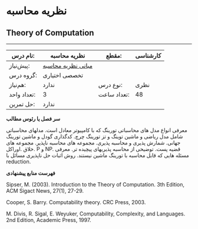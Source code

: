 # نظریه محاسبه
## Theory of Computation
_______________________________________________________________________________
| نام درس:    | نظریه محاسبه                                                                     | مقطع:       | کارشناسی      |
| ----------- | -------------------------------------------------------------------------------- | ----------- | ------------- |
| پیش‌نیاز:   | [مبانی نظریه محاسبه](../mandatory/Introduction-to-The-theory-of-Computation.md)
 | گروه درس:   | تخصصی اختیاری |
| هم‌نیاز:    | ندارد                                                                            | نوع درس:    | نظری          |
| تعداد واحد: | 3                                                                                | تعداد ساعت: | 48            |
| حل تمرین:   |  ندارد                                                                           |             |               |

**سر فصل یا رئوس مطالب**

معرفی انواع مدل های محاسباتی تورینگ که با کامپیوتر معادل است. مدلهای محاسباتی شامل مدل ریاضی و ماشین توینگ و تز تورینگ چرچ. کدگذاری گودل و ماشین تورینگ جهانی. شمارش پذیری و محاسبه پذیری. مجموعه های محاسبه ناپذیر. مجموعه های خلاق .اوراکل. P و NP. قضیه پست. توضیحی از محاسبه پذیریهای پیچیده تر. معرفی مسئله هایی که قابل محاسبه با تورینگ ماشین نیستند. روش اثبات حل ناپذیری مسائل با reduction.

**فهرست منابع پیشنهادی**

Sipser, M. (2003). Introduction to the Theory of Computation. 3th Edition, ACM Sigact News, 27(1), 27-29.

Cooper, S. Barry. Computability theory. CRC Press, 2003.

M. Divis, R. Sigal, E. Weyuker, Computability, Complexity, and Languages. 2nd Edition, Academic Press, 1997. 
